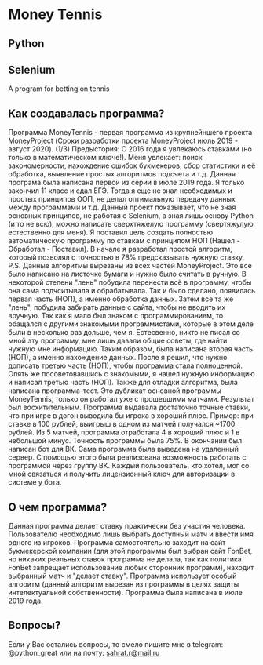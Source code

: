 # Money Tennis
## Python
## Selenium

A program for betting on tennis

## Как создавалась программа?
Программа MoneyTennis - первая программа из крупнейншего проекта MoneyProject (Сроки разработки проекта MoneyProject июль 2019 - август 2020).
(1/3)
Предыстория: С 2016 года я увлекаюсь ставками (но только в математическом ключе!). Меня увлекает: поиск закономерности, нахождение ошибок букмекеров, сбор статистики и её обработка, выявление простых алгоритмов подсчета и т.д.
Данная програма была написана первой из серии в июле 2019 года. Я только закончил 11 класс и сдал ЕГЭ. Тогда я еще не знал необходимых и простых принципов ООП, не делал оптимальную передачу данных между программами и т.д.
Данный проект показывает, что не зная основных принципов, не работая с Selenium, а зная лишь основу Python (и то не всю), можно написать сверхтяжелую программу (свертяжулую естественно для меня). Я поставил цель создать полностью автоматическую программу по ставкам с принципом НОП (Нашел - Обработал - Поставил).
В начале я разработал простой алгоритм, который позволял с точностью в 78% предсказывать нужную ставку. P.S. Данные алгоритмы вырезаны из всех частей MoneyProject.
Это все было написано на листочке бумаги и нужно было считать в ручную. В некоторой степени "лень" побудила перенести всё в программу, чтобы она сама подчситывала и обрабатывала. Так и было сделано, появилась первая часть (НОП), а именно обработка данных.
Затем все та же "лень", побудила забирать данные с сайта, чтобы не вводить их вручную. Так как я мало был знаком с программированием, то обащался с другими знакомыми программистами, которые в этом деле были в несколько раз дольше, чем я. Естесвенно, никто не писал со мной эту программу, мне лишь давали общие советы, где найти нужную мне информацию. Таким образом, была написана вторая часть (НОП), а именно нахождение данных.
После я решил, что нужно дописать третью часть (НОП), чтобы программа стала полноценной. Опять же посоветовавшись с знакомыми, я нашел нужную информацию и написал третью часть (НОП).
Также для отладки алгоритма, была написана программа-тест. Это дубликат основной программы MoneyTennis, только он работал уже с прошедшими матчами. Результат был восхитительным. Программа выдавала достаточно точные ставки, что при игре в догон выводила бы игрока в хороший плюс. Пример: при ставке в 100 рублей, выигрыш в одном из матчей получался ~1700 рублей. Из 5 матчей, программа отработала 4 в хороший плюс и 1 в небольшой минус. Точность программы была 75%.
В окончании был написан бот для ВК. Сама программа была выведена на удаленный сервер. С помощью этого была реализована возможность работать с программой через группу ВК. Каждый пользователь, кто хотел, мог со мной связаться и получить лицензионный ключ для авторизации в системе у бота.

## О чем программа?
Данная программа делает ставку практически без участия человека. Пользователю необходимо лишь выбрать доступный матч и ввести имя одного из игроков. 
Программа самостоятельно заходит на сайт букмекерской компании (для этой программы был выбран сайт FonBet, но никаких реальных ставок программа не делала, так как политика FonBet запрещает использование любых сторонних программ), находит выбранный матч и "делает ставку".
Программа использует особый алгоритм (данный алгоритм вырезан из программы в целях защиты интелектуальной собственности).
Программа была написана в июле 2019 года.

## Вопросы?
Если у Вас остались вопросы, то смело пишите мне в telegram: @python_great или на почту: sahrat.r@mail.ru
